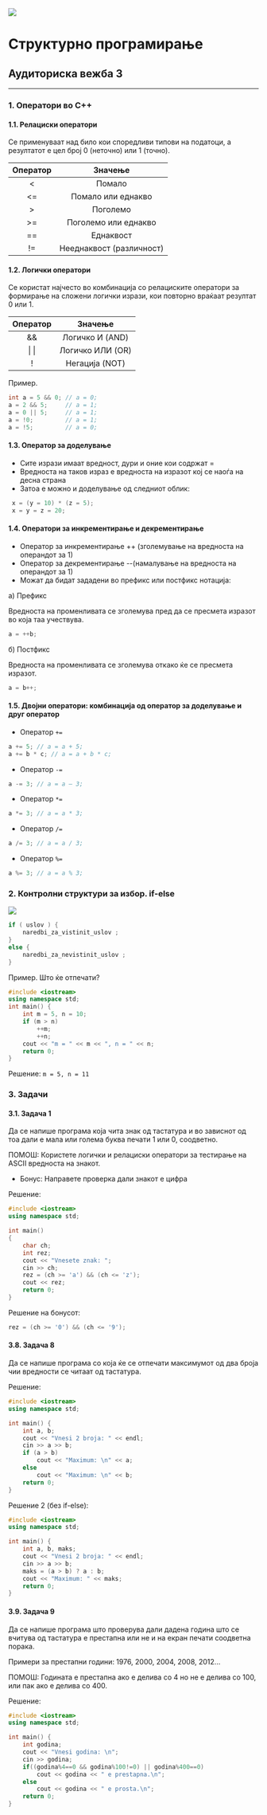 <img src="../img/logo_mk.png">

# Структурно програмирање
## Аудиториска вежба 3

***

### 1. Оператори во C++

#### 1.1. Релациски оператори

Се применуваат над било кои споредливи типови на податоци, а резултатот е цел број 0 (неточно) или 1 (точно).

| Оператор 	| Значење 	| 
|:-------------:	|:----------:	|
| <        	| Помало    	| 
| <=       	| Помало или еднакво         	| 
| >       	| Поголемо         	| 
| >=       	| Поголемо или еднакво        	| 
| ==       	| Еднаквост|
| !=       	| Нееднаквост (различност)|

#### 1.2. Логички оператори
Се користат најчесто во комбинација со релациските оператори за формирање на сложени логички изрази, кои повторно враќаат резултат 0 или 1.

| Оператор 	| Значење 	| 
|:-------------:	|:----------:	|
| &&        	| Логичко И  (AND)   	| 
|  &#124; &#124;     	| Логичко ИЛИ (OR)  	| 
| !       	| Негација (NOT)        	| 

Пример.
```cpp
int a = 5 && 0; // a = 0;
a = 2 && 5;     // a = 1;
a = 0 || 5;     // a = 1;
a = !0;         // a = 1;
a = !5;         // a = 0;
```
#### 1.3. Оператор за доделување
* Сите изрази имаат вредност, дури и оние кои содржат =
* Вредноста на таков израз е вредноста на изразот кој се наоѓа на десна страна
* Затоа е можно и доделување од следниот облик:
```cpp
 x = (y = 10) * (z = 5);
 x = y = z = 20;
```
#### 1.4. Оператори за инкрементирање и декрементирање
* Оператор за инкрементирање ++ (зголемување на вредноста на операндот за 1)
* Оператор за декрементирање --(намалување на вредноста на операндот за 1)
* Можат да бидат зададени во префикс или постфикс нотација:

а) Префикс 

Вредноста на променливата се зголемува пред да се пресмета изразот во која таа учествува.
```cpp
a = ++b;
```

б) Постфикс 

Вредноста на променливата се зголемува откако ќе се пресмета изразот.
```cpp
a = b++;
```
#### 1.5. Двојни оператори: комбинација од оператор за доделување и друг оператор
* Оператор `+=`
```cpp
a += 5; // a = a + 5;
a += b * c; // a = a + b * c;
```

* Оператор `-=`
```cpp
a -= 3; // a = a – 3;
```

* Оператор `*=`
```cpp
a *= 3; // a = a * 3;
```

* Оператор `/=`
```cpp
a /= 3; // a = a / 3;
```

* Оператор `%=`
```cpp
a %= 3; // a = a % 3;
```

### 2. Контролни структури за избор. if-else
<img src="../img/if.png">

```cpp
if ( uslov ) {
    naredbi_za_vistinit_uslov ;
} 
else {
    naredbi_za_nevistinit_uslov ;
}

```
Пример. Што ќе отпечати?
```cpp
#include <iostream>
using namespace std;
int main() {
	int m = 5, n = 10;
	if (m > n)
		++m;
		++n;
	cout << "m = " << m << ", n = " << n;
	return 0;
}
```
Решение:
`m = 5, n = 11`

### 3. Задачи
#### 3.1. Задача 1
Да се напише програма која чита знак од тастатура и во зависнот од тоа дали е мала или голема буква печати 1 или 0, соодветно.

ПОМОШ: Користете логички и релациски оператори за тестирање на ASCII вредноста на знакот.

* Бонус: Направете проверка дали знакот е цифра


Решение:
```cpp
#include <iostream>
using namespace std;

int main()
{
    char ch;
    int rez;
    cout << "Vnesete znak: ";
    cin >> ch;
    rez = (ch >= 'a') && (ch <= 'z');
    cout << rez;
    return 0;
}
```
Решение на бонусот:
```cpp
rez = (ch >= '0') && (ch <= '9');
```






#### 3.8. Задача 8
Да се напише програма со која ќе се отпечати максимумот од два броја чии вредности се читаат од тастатура.

Решение:
```cpp
#include <iostream>
using namespace std;

int main() {
	int a, b;
	cout << "Vnesi 2 broja: " << endl;
	cin >> a >> b;
	if (a > b)
		cout << "Maximum: \n" << a;
	else
		cout << "Maximum: \n" << b;
	return 0;
}
```
Решение 2 (без if-else):
```cpp
#include <iostream>
using namespace std;

int main() {
	int a, b, maks;
	cout << "Vnesi 2 broja: " << endl;
	cin >> a >> b;
	maks = (a > b) ? a : b;
	cout << "Maximum: " << maks;
	return 0;
}
```

#### 3.9. Задача 9
Да се напише програма што проверува дали дадена година што се вчитува од тастатура е престапна или не и на екран печати соодветна порака.

Примери за престапни години: 
1976, 2000, 2004, 2008, 2012...

ПОМОШ: Годината е престапна ако е делива со 4 но не е делива со 100, или пак ако е делива со 400.

Решение:
```cpp
#include <iostream>
using namespace std;

int main() {
	int godina;
	cout << "Vnesi godina: \n";
	cin >> godina;
	if((godina%4==0 && godina%100!=0) || godina%400==0)
		cout << godina << " e prestapna.\n";
	else
		cout << godina << " e prosta.\n";
	return 0;
}
```

